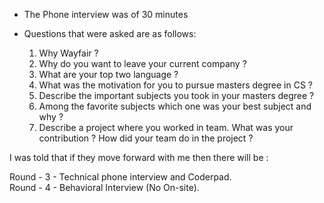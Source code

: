 - The Phone interview was of 30 minutes
- Questions that were asked are as follows:

	1. Why Wayfair ?  
	2. Why do you want to leave your current company ?  
	3. What are your top two language ?  
	4. What was the motivation for you to pursue masters degree in CS ?  
	4. Describe the important subjects you took in your masters degree ?  
	5. Among the favorite subjects which one was your best subject and why ?  
	6. Describe a project where you worked in team. What was your contribution ? How did your team do in the project ?  

I was told that if they move forward with me then there will be :
 
Round - 3 - Technical phone interview and Coderpad.  
Round - 4 - Behavioral Interview (No On-site).    

	
	
